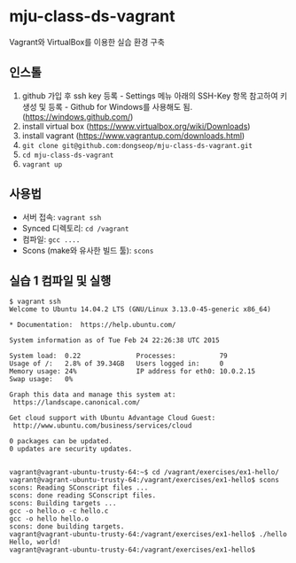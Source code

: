 # mju-class-ds-vagrant
Vagrant와 VirtualBox를 이용한 실습 환경 구축

## 인스톨

  1. github 가입 후 ssh key 등록
    - Settings 메뉴 아래의 SSH-Key 항목 참고하여 키 생성 및 등록
    - Github for Windows를 사용해도 됨. (https://windows.github.com/)
  2. install virtual box (https://www.virtualbox.org/wiki/Downloads)
  3. install vagrant (https://www.vagrantup.com/downloads.html)
  4. `git clone git@github.com:dongseop/mju-class-ds-vagrant.git`
  5. `cd mju-class-ds-vagrant`
  6. `vagrant up`

## 사용법
  - 서버 접속: `vagrant ssh`
  - Synced 디렉토리: `cd /vagrant`
  - 컴파일: `gcc ....`
  - Scons (make와 유사한 빌드 툴): `scons`

## 실습 1 컴파일 및 실행
   ```
$ vagrant ssh
Welcome to Ubuntu 14.04.2 LTS (GNU/Linux 3.13.0-45-generic x86_64)

 * Documentation:  https://help.ubuntu.com/

  System information as of Tue Feb 24 22:26:38 UTC 2015

  System load:  0.22              Processes:           79
  Usage of /:   2.8% of 39.34GB   Users logged in:     0
  Memory usage: 24%               IP address for eth0: 10.0.2.15
  Swap usage:   0%

  Graph this data and manage this system at:
    https://landscape.canonical.com/

  Get cloud support with Ubuntu Advantage Cloud Guest:
    http://www.ubuntu.com/business/services/cloud

0 packages can be updated.
0 updates are security updates.


vagrant@vagrant-ubuntu-trusty-64:~$ cd /vagrant/exercises/ex1-hello/
vagrant@vagrant-ubuntu-trusty-64:/vagrant/exercises/ex1-hello$ scons
scons: Reading SConscript files ...
scons: done reading SConscript files.
scons: Building targets ...
gcc -o hello.o -c hello.c
gcc -o hello hello.o
scons: done building targets.
vagrant@vagrant-ubuntu-trusty-64:/vagrant/exercises/ex1-hello$ ./hello
Hello, world!
vagrant@vagrant-ubuntu-trusty-64:/vagrant/exercises/ex1-hello$
   ```
   
  
